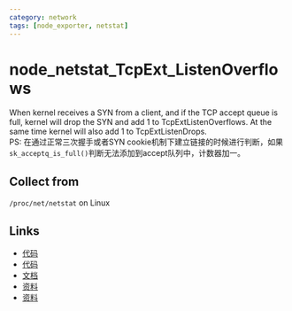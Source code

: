 ```yaml
---
category: network
tags: [node_exporter, netstat]
---
```

# node_netstat_TcpExt_ListenOverflows

When kernel receives a SYN from a client, and if the TCP accept queue is full, kernel will drop the SYN and add 1 to TcpExtListenOverflows. At the same time kernel will also add 1 to TcpExtListenDrops.  
PS: 在通过正常三次握手或者SYN cookie机制下建立链接的时候进行判断，如果`sk_acceptq_is_full()`判断无法添加到accept队列中，计数器加一。

## Collect from

`/proc/net/netstat` on Linux

## Links

- [代码](https://github.com/prometheus/node_exporter/blob/master/collector/netstat_linux.go#L97)
- [代码](https://sourcegraph.com/search?q=repo:%5Egithub%5C.com/torvalds/linux%24%40master+__NET_INC_STATS%28sock_net%28sk%29%2C+LINUX_MIB_LISTENOVERFLOWS%29%3B&patternType=literal)
- [文档](https://github.com/torvalds/linux/blob/master/Documentation/networking/snmp_counter.rst)
- [资料](https://github.com/moooofly/MarkSomethingDown/blob/master/Linux/TCP%20%E7%9B%B8%E5%85%B3%E7%BB%9F%E8%AE%A1%E4%BF%A1%E6%81%AF%E8%AF%A6%E8%A7%A3.md)
- [资料](http://codefun007.xyz/a/article_detail/985.htm)
